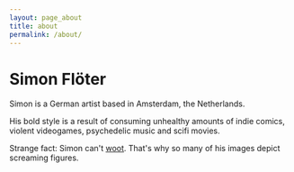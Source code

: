 ```yaml
---
layout: page_about
title: about
permalink: /about/
---
```


# Simon Flöter

Simon is a German artist based in Amsterdam, the Netherlands.

His bold style is a result of consuming unhealthy amounts of indie comics, violent videogames, psychedelic music and scifi movies.

Strange fact: Simon can't [woot](https://www.merriam-webster.com/dictionary/woot). That's why so many of his images depict screaming figures.